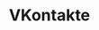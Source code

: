 ---
github: VKCOM
guide: https://vk.com/about
logohandle: vk
sort: vkontakte
title: VKontakte
twitter: vkontakte
website: hhttps://vk.com/
wikipedia: https://en.wikipedia.org/wiki/VKontakte
---
